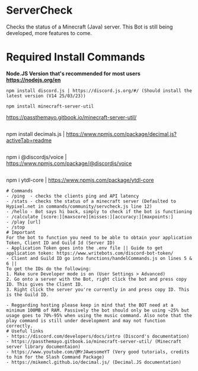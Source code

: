 # ServerCheck
 Checks the status of a Minecraft (Java) server. This Bot is still being developed, more features to come.
# Required Install Commands
**Node.JS Version that's recommended for most users https://nodejs.org/en**
```
npm install discord.js | https://discord.js.org/#/ (Should install the latest version (V14 25/03/23))
```
```
npm install minecraft-server-util 
```
https://passthemayo.gitbook.io/minecraft-server-util/
```
```
npm install decimals.js | https://www.npmjs.com/package/decimal.js?activeTab=readme
```
```
npm i @discordjs/voice | https://www.npmjs.com/package/@discordjs/voice
```
```
npm i ytdl-core | https://www.npmjs.com/package/ytdl-core
```
# Commands
- /ping  - checks the clients ping and API latency
- /stats - checks the status of a minecraft server (Defaulted to Hypixel.net in commands/community/servcheck.js line 12)
- /hello - Bot says hi back, simply to check if the bot is functioning
- /calculate [score:][maxscore][misses:][accuracy:][maxpoints:]
- /play [url]
- /stop
# Important
For the bot to function you need to be able to obtain your application Token, Client ID and Guild Id (Server ID)
- Application Token goes into the .env file || Guide to get application token: https://www.writebots.com/discord-bot-token/
- Client and Guild ID go into functions/handelCommands.js on lines 5 & 6 ||
To get the IDs do the following:
1. Make sure Developer mode is on (User Settings > Advanced)
2. Go onto a server with the Bot, right click the bot and press copy ID. This gives the Client ID.
3. Right click the server you're currently in and press copy ID. This is the Guild ID.

- Reggarding hosting please keep in mind that the BOT need at a minimum 100MB of RAM. Passively the bot should only be using ~25% but  usage goes to 70%-95% when using the music command. Also note that the play command is still under development and may not function correctly.
# Useful links
- https://discord.com/developers/docs/intro (Discord's documentation)
- https://passthemayo.gitbook.io/minecraft-server-util/ (Minecraft server library documentaion)
- https://www.youtube.com/@MrJAwesomeYT (Very good tutorials, credits to him for the Slash Command Package)
- https://mikemcl.github.io/decimal.js/ (Decimal.JS documentation)
